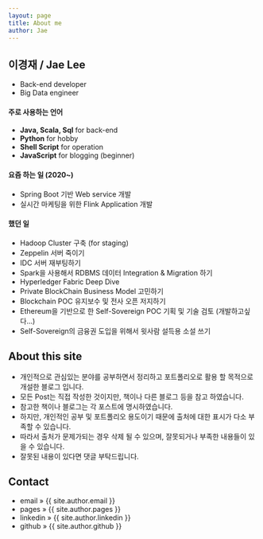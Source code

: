 ```yaml
---
layout: page
title: About me
author: Jae
---
```


## 이경재 / Jae Lee
* Back-end developer
* Big Data engineer

#### 주로 사용하는 언어
* **Java, Scala, Sql** for back-end
* **Python** for hobby
* **Shell Script** for operation
* **JavaScript** for blogging (beginner)

#### 요즘 하는 일 (2020~)
* Spring Boot 기반 Web service 개발
* 실시간 마케팅을 위한 Flink Application 개발

#### 했던 일 
* Hadoop Cluster 구축 (for staging)
* Zeppelin 서버 죽이기
* IDC 서버 재부팅하기
* Spark을 사용해서 RDBMS 데이터 Integration & Migration 하기
* Hyperledger Fabric Deep Dive
* Private BlockChain Business Model 고민하기
* Blockchain POC 유지보수 및 전사 오픈 저지하기
* Ethereum을 기반으로 한 Self-Sovereign POC 기획 및 기술 검토 (개발하고싶다...)
* Self-Sovereign의 금융권 도입을 위해서 윗사람 설득용 소설 쓰기

## About this site
* 개인적으로 관심있는 분야를 공부하면서 정리하고 포트폴리오로 활용 할 목적으로 개설한 블로그 입니다.
* 모든 Post는 직접 작성한 것이지만, 책이나 다른 블로그 등을 참고 하였습니다.
* 참고한 책이나 블로그는 각 포스트에 명시하였습니다.
* 하지만, 개인적인 공부 및 포트폴리오 용도이기 때문에 출처에 대한 표시가 다소 부족할 수 있습니다.
* 따라서 출처가 문제가되는 경우 삭제 될 수 있으며, 잘못되거나 부족한 내용들이 있을 수 있습니다.
* 잘못된 내용이 있다면 댓글 부탁드립니다. 

## Contact
<ul class="about">
    <li> <span> email </span> &raquo; <a href="mailto:{{ site.author.email }}" style="text-decoration:none"> {{ site.author.email }} </a> </li>
    <li> <span> pages </span> &raquo; <a href="http://{{ site.author.pages }}" style="text-decoration:none"> {{ site.author.pages }} </a> </li>
    <li> <span> linkedin </span> &raquo; <a href="http://{{ site.author.linkedin }}" style="text-decoration:none"> {{ site.author.linkedin }} </a> </li>
    <li> <span> github </span> &raquo; <a href="http://{{ site.author.github }}" style="text-decoration:none"> {{ site.author.github }} </a> </li>
</ul>
